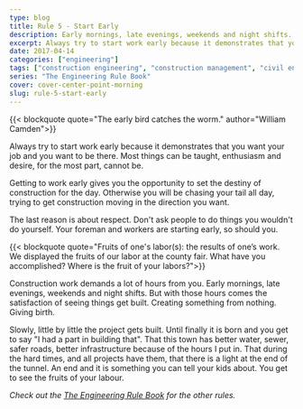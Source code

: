 ```yaml
---
type: blog
title: Rule 5 - Start Early
description: Early mornings, late evenings, weekends and night shifts. Why?
excerpt: Always try to start work early because it demonstrates that you want your job and you want to be there. Most things can be taught. Enthusiasm and desire, for the most part cannot be.
date: 2017-04-14
categories: ["engineering"]
tags: ["construction engineering", "construction management", "civil engineering", "start early", "early bird", "fruits"]
series: "The Engineering Rule Book"
cover: cover-center-point-morning
slug: rule-5-start-early
---
```


{{< blockquote quote="The early bird catches the worm." author="William Camden">}}

Always try to start work early because it demonstrates that you want your job and you want to be there. Most things can be taught, enthusiasm and desire, for the most part, cannot be.

Getting to work early gives you the opportunity to set the destiny of construction for the day. Otherwise you will be chasing your tail all day, trying to get construction moving in the direction you want.

The last reason is about respect. Don't ask people to do things you wouldn't do yourself. Your foreman and workers are starting early, so should you.

{{< blockquote quote="Fruits of one's labor(s): the results of one’s work. We displayed the fruits of our labor at the county fair. What have you accomplished? Where is the fruit of your labors?">}}

Construction work demands a lot of hours from you. Early mornings, late evenings, weekends and night shifts. But with those hours comes the satisfaction of seeing things get built. Creating something from nothing. Giving birth.

Slowly, little by little the project gets built. Until finally it is born and you get to say "I had a part in building that". That this town has better water, sewer, safer roads, better infrastructure because of the hours I put in. That during the hard times, and all projects have them, that there is a light at the end of the tunnel. An end and it is something you can tell your kids about. You get to see the fruits of your labour.

_Check out the [The Engineering Rule Book](/series/the-engineering-rule-book) for the other rules._
